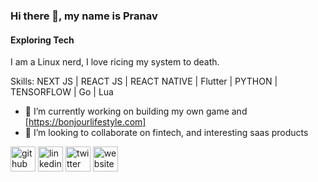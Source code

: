 ### Hi there 👋, my name is Pranav
#### Exploring Tech

I am a Linux nerd, I love ricing my system to death. 

Skills: NEXT JS | REACT JS | REACT NATIVE | Flutter | PYTHON | TENSORFLOW | Go | Lua 

- 🔭 I’m currently working on building my own game and [https://bonjourlifestyle.com]
- 👯 I’m looking to collaborate on fintech, and interesting saas products  


[<img src='https://cdn.jsdelivr.net/npm/simple-icons@3.0.1/icons/github.svg' color='white' alt='github' height='40'>](https://github.com/codantes)  [<img src='https://cdn.jsdelivr.net/npm/simple-icons@3.0.1/icons/linkedin.svg' alt='linkedin' height='40'>](https://www.linkedin.com/in/devpranavk/)  [<img src='https://cdn.jsdelivr.net/npm/simple-icons@3.0.1/icons/twitter.svg' alt='twitter' height='40'>](https://twitter.com/MildlyCoder)  [<img src='https://cdn.jsdelivr.net/npm/simple-icons@3.0.1/icons/icloud.svg' alt='website' height='40'>](devpranavkumar.netlify.app)  



